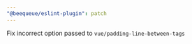 ```yaml
---
"@beequeue/eslint-plugin": patch
---
```


Fix incorrect option passed to `vue/padding-line-between-tags`
